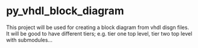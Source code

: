 # py_vhdl_block_diagram
This project will be used for creating a block diagram from vhdl disgn files. It will be good to have different tiers; e.g. tier one top level, tier two top level with submodules... 
